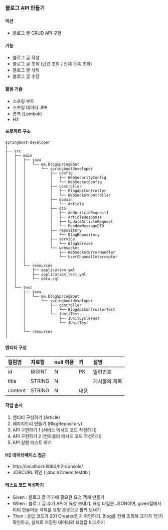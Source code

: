 ### 블로그 API 만들기

#### 미션
- 블로그 글 CRUD API 구현

#### 기능
- 블로그 글 작성
- 블로그 글 조회 (단건 조회 / 전체 목록 조회)
- 블로그 글 삭제
- 블로그 글 수정

#### 활용 기술
- 스프링 부트
- 스프링 데이터 JPA
- 롬복 (Lombok)
- H2

#### 프로젝트 구조
```
springboot-developer
│
├── src
│   ├── main
│   │   ├── java
│   │   │   └── me.blogSpringBoot
│   │   │       └── springbootdeveloper
│   │   │           ├── config
│   │   │           │   ├── WebSecurityConfig
│   │   │           │   └── WebSocketConfig
│   │   │           ├── controller
│   │   │           │   ├── BlogApiController
│   │   │           │   └── WebSocketController
│   │   │           ├── domain
│   │   │           │   └── Article
│   │   │           ├── dto
│   │   │           │   ├── AddArticleRequest1
│   │   │           │   ├── ArticleResponse
│   │   │           │   ├── UpdateArticleRequest
│   │   │           │   └── RandomMessageDTO
│   │   │           ├── repository
│   │   │           │   └── BlogRepository
│   │   │           ├── service
│   │   │           │   └── BlogService
│   │   │           └── websocket
│   │   │               ├── WebSocketErrorHandler
│   │   │               └── UserChannelInterceptor
│   │   │
│   │   └── resources
│   │       ├── application.yml
│   │       ├── application_test.yml
│   │       └── data.sql
│   │
│   └── test
│       ├── java
│       │   └── me.blogSpringBoot
│       │       └── springbootdeveloper
│       │           ├── controller
│       │           │   └── BlogApiControllerTest
│       │           └── JUnitTest
│       │               ├── JUnitCycleTest
│       │               └── JUnitTest
│       │
│       └── resources
│
```
#### 엔티티 구성
|컬럼명|자료형| null 허용 | 키  | 설명 |
|:-----|:------|:--------|:---|:-----|
| id | BIGINT | N       | PK | 일련번호 |
| title | STRING | N    |    | 게시물의 제목 |
| content | STRING | N  | 내용 |

#### 작업 순서
1. 엔티티 구성하기 (Article)
2. 레파지토리 만들기 (BlogRepository)
3. API 구현하기 1 (서비스 메서드 코드 작성하기)
4. API 구현하기 2 (컨트롤러 메서드 코드 작성하기)
5. API 실행 테스트 하기

#### H2 데이터베이스 접근
- http://localhost:8080/h2-console/
- JDBCURL 확인 ( jdbc:h2:mem:testdb )

#### 테스트 코드 작성하기
- Given : 블로그 글 추가에 필요한 요청 객체 만들기
- When : 블로그 글 추가 API에 요청 보내기. 요청 타입은 JSON이며, given절에서 미리 만들어둔 객체를 요청 본문으로 함께 보내기
- Then : 응답 코드가 201 Created인지 확인하기. Blog를 전체 조회해 크기가 1인지 확인하고, 실제로 저장된 데이터와 요청값 비교하기